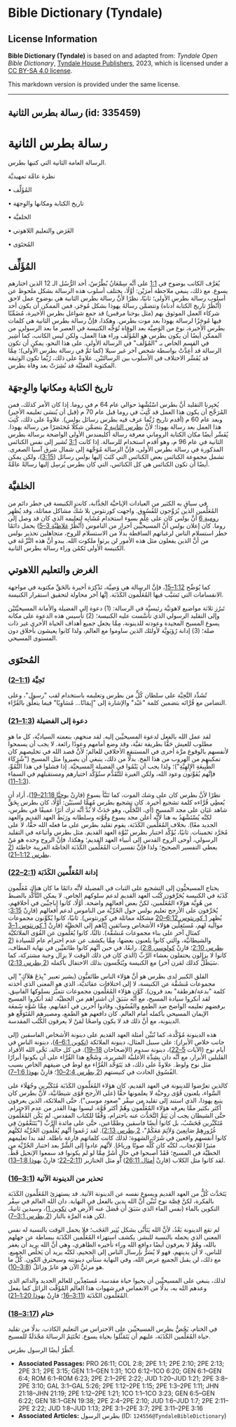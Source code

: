 # Bible Dictionary (Tyndale)

## License Information

**Bible Dictionary (Tyndale)** is based on and adapted from: _Tyndale Open Bible Dictionary_, [Tyndale House Publishers](https://tyndaleopenresources.com/), 2023, which is licensed under a [CC BY-SA 4.0 license](https://creativecommons.org/licenses/by-sa/4.0/legalcode.en).

This markdown version is provided under the same license.



--------------------------------

## رسالة بطرس الثانية (id: 335459)

رسالة بطرس الثانية
==================

الرسالة العامة الثانية التي كتبها بطرس.

نظرة عامَّة تمهيديَّة

• المُؤَلِّف

• تاريخ الكتابة ومكانها والوِجهَة

• الخلفيَّة

• الغَرَض والتعليم اللاهوتي

• المُحتَوَى

المُؤَلِّف
----------

يُعَرَّف الكاتب بوضوح في [1:1](https://ref.ly/2Pet1:1) على أنَّه سِمْعَانُ بُطْرُسُ، أحد الرُّسُل الـ 12 الذين اختارهم يسوع. مع ذلك، ينبغي ملاحظة أمرَيْن: أوَّلًا، يختلف أسلوب هذه الرسالة بشكل ملحوظ عن أسلوب رسالة بطرس الأولى؛ ثانيًا، نظرًا لأنَّ رسالة بطرس الثانية هي بوضوح عمل لاحق (اُنْظُرْ تاريخ الكتابة أدناه) وتتضمَّن رسالةَ يهوذا بشكل مُوجَز، فمن الممكن أن يكون أحد شركاء العمل الموثوق بهم (مثل يوحنا مرقس) قد جمع شواغل بطرس الأخيرة، مُضَمِّنًا فيها مُوجَزًا لرسالة يهوذا بعد موت بطرس. وهكذا، فإنَّ رسالة بطرس الثانية هي كلمات بطرس الأخيرة، نوع من الوَصِيَّة بعد الوفاة تُوَجِّه الكنيسة في العصر ما بعد الرسولي. من الممكن أيضًا أن يكون بطرس هو المُؤَلِّف وراء هذا العمل، ولكن ليس الكاتب، كما أُشِير في القسم الخاص بـ "المُؤَلِّف" في الرسالة الأولى. على هذا النحو، يمكن أن تكون الرسالة قد أُعِدَّتْ بواسطة شخص آخر غير سيلا (كما تَمَّ في رسالة بطرس الأولى)؛ مِمَّا قد يُفَسِّر الاختلاف في الأسلوب بين الرسالتَيْن. علاوةً على ذلك، رُبَّما تكون الوثيقة المكتوبة الفعليَّة قد نُشِرَتْ بعد وفاة بطرس.

تاريخ الكتابة ومكانها والوِجهَة
-------------------------------

يُخبِرنا التقليد أنَّ بطرس اسْتُشْهِدَ حوالي عام 64 م في روما. إذا كان الأمر كذلك، فمن المُرَجَّح أن يكون هذا العمل قد كُتِبَ في روما قبل عام 70 م (قبل أن يُنسَى تعليمه الأخير) وبعد عام 60 م (أقدم تاريخ رُبَّما عرف فيه بطرس رسائل بولس). علاوةً على ذلك، كُتِبَ هذا العمل بعد رسالة يهوذا؛ لأنَّ [بطرس الثانية 2](https://ref.ly/2Pet2:1-2Pet2:22) يتضمَّن شكلًا مُختَصَرًا من رسالة يهوذا. يُفَسِّر أيضًا مكان الكتابة الروماني معرفة رسالة أكليمندس الأولى الواضحة برسالة بطرس الثانية في عام 96 م، وهو أقدم استخدام للرسالة. إذا كانت [3:1](https://ref.ly/2Pet3:1) تُشير إلى نفس الكنائس المذكورة في رسالة بطرس الأولى، فإنَّ الرسالة مُوَجَّهة إلى شمال شرق آسيا الصغرى. تشمل مجموعة الكنائس بعض الكنائس التي كَتَبَ إليها بولس رسائل ([3:15](https://ref.ly/2Pet3:15))، ولكن يمكن أيضًا أن تكون الكنائس هي كل الكنائس، التي كان بطرس يُرسِل إليها رسالةً عامَّةً.

الخلفيَّة
---------

في سياقٍ به الكثير من العبادات الإباحيَّة الجَذَّابة، كانت الكنيسة في خطر دائم من المُعَلِّمين الذين يُرَوِّجون للفُسُوق. واجهت كورنثوس بلا شَكٍّ مشاكل مماثلة، وقد يُظهِر [رومية 6](https://ref.ly/Rom6:1-Rom6:23) أنَّ بولس كان على عِلْمٍ بسوء استخدام مُشَابِه لتعليمه الذي كان قد وصل إلى روما. كان إعلان بولس أنَّ المسيحيِّين أحرار من الناموس (اُنْظُرْ [غلاطيَّة 3–5](https://ref.ly/Gal3:1-Gal5:26)) يحمل دائمًا خطر استسلام الناس لرغباتهم الساقطة بدلًا من الاستسلام للروح، متجاهلين تحذير بولس من أنَّ الذين يفعلون مثل هذه الأمور لن يرثوا ملكوت الله. يبدو أنَّ هذه النَّزْعَة في الكنيسة الأولى تَكمُن وراء رسالة بطرس الثانية.

الغرض والتعليم اللاهوتي
-----------------------

كما يُوَضِّح [1:12–15](https://ref.ly/2Pet1:12-2Pet1:15)، فإنَّ الرسالة هي وَصِيَّة، تَذْكِرَة أخيرة بالحَقِّ مكتوبة في مواجهة الانقسامات التي تَسَبَّب فيها المُعَلِّمون الكَذَبَة. إنَّها آخر محاولة لتحقيق استقرار الكنيسة.

تَبرُز ثلاثة مواضيع لاهوتيَّة رئيسيَّة في الرسالة: (1\) دعوة إلى الفضيلة والأمانة المسيحيَّتَيْن وإلى التقليد الرسولي الذي تأسَّست عليه الكنيسة؛ (2\) تأسيس هذه الدعوة على مكانة يسوع المسيح المجيدة وعودته للدينونة، مِمَّا يجعل جميع أهداف الحياة الأخرى غير ذات صلة؛ (3\) إدانة رُؤيَوِيَّة لأولئك الذين ساوموا مع العالم، ولذا كانوا يعيشون بأخلاق دون المستوى المسيحي.

المُحتَوَى
----------

### تَحِيَّة ([1:1–2](https://ref.ly/2Pet1:1-2Pet1:2))

تُشَدِّد التَّحِيَّة على سلطان كُلٍّ من بطرس وتعليمه باستخدام لقب "رسول"، وعلى التضامن مع قُرَّائه بتضمين كلمة "عَبْد" والإشارة إلى "إِيمَانًا... مُسَاوِيًا" فيما يتعلَّق بالقُرَّاء.

### دعوة إلى الفضيلة ([1:3–21](https://ref.ly/2Pet1:3-2Pet1:21))

لقد عمل الله بالفعل لدعوة المسيحيِّين إليه. لقد منحهم، بنعمته السياديَّة، كل ما هو مطلوب للعيش حَقًّا بطريقة تقيَّة، وقد وضع أمامهم وعودًا رائعة. لا يجب أن يسمحوا لأنفسهم بالوقوع مرَّة أخرى في المستنقع الأخلاقي للعالم؛ لأنَّ قصد الله في تخليصهم كان تمكينهم من الهروب من هذا الفخ. بدلًا من ذلك، ينبغي أن يصيروا مثل المسيح ("شُرَكَاءَ الطَّبِيعَةِ الإِلهِيَّةِ")؛ ولذا يجب أن يَنْمُوا في الفضيلة المسيحيَّة. إذا فشلوا في هذا النُّمُوِّ، فإنَّهم يُفَوِّتون وعود الله، ولكن الغيرة للتَّقَدُّم ستُؤَكِّد اختيارهم ومستقبلهم في السماء ([1:3–11](https://ref.ly/2Pet1:3-2Pet1:11)).

نظرًا لأنَّ بطرس كان على وشك الموت، كما تَنَبَّأ يسوع (قارِنْ [يوحنَّا 21:18–19](https://ref.ly/John21:18-John21:19))، أراد أن يُعطِي قُرَّاءه كلمة تشجيع أخيرة. كان تشجيع بطرس مُهِمًّا لسببَيْن: أوَّلًا، كان بطرس بِحَقٍّ شاهد عَيَان على مجد المسيح (أي، التَّجَلِّي، وهو حَدَثٌ لا بُدَّ أنَّه ترك أثرًا عميقًا في بطرس، لكنَّه يُسْتَشْهَدُ به هنا لأنَّه أعلن مجد يسوع وقُوَّته وسلطانه ورَبَطَ العهد القديم والعهد الجديد معًا). بخلاف المُعَلِّمين الكَذَبَة، يقوم تقليد بطرس على ما فعله الله حقًّا، لا على مُجَرَّد تخمينات. ثانيًا، يُؤَكِّد اختبار بطرس نُبُوَّة العهد القديم. مثل بطرس وأتباعه في التقليد الرسولي، أوحى الروح القدس إلى أنبياء العهد القديم؛ وهكذا، فإنَّ الروح وحده هو مَنْ يعطي التفسير الصحيح؛ ولذا فإنَّ تفسيرات المُعَلِّمين الكَذَبَة الخاصَّة الغريبة خاطئة ([2 بطرس 1:12–21](https://ref.ly/2Pet1:12-2Pet1:21)).

### إدانة المُعَلِّمين الكَذَبَة ([2:1–22](https://ref.ly/2Pet2:1-2Pet2:22))

يحتاج المسيحيُّون إلى التشجيع على الثبات في الفضيلة لأنَّه دائمًا ما كان هناك مُعَلِّمون كَذَبَة في الكنيسة يُحَرِّفون كُتُب العهد القديم لدعم سلوكهم الخاص. لا يمكن التَّأَكُّد بالضبط من هُوِيَّة هؤلاء المُعَلِّمين، لكنَّ بعض أفعالهم واضحة. أوَّلًا، كانوا إباحِيِّين في أخلاقهم، يُحَرِّفون على الأرجح تعليم بولس حول الحُرِّيَّة من الناموس لدعم أفعالهم (قارِنْ [3:15](https://ref.ly/2Pet3:15)؛ يُظهِر [1 كورنثوس 6:12–20](https://ref.ly/1Cor6:12-1Cor6:20) مشكلة مماثلة في كورنثوس). ثانيًا، كانوا يُكَوِّنون مجموعات موالية لهم، مُستَغِلِّين هؤلاء الأشخاص وسائقين إيَّاهم إلى الخطيَّة (قارِنْ [1 كورنثوس 1–3](https://ref.ly/1Cor1:1-1Cor3:23) كمثال آخر على بناء مجموعات مُنشَقَّة). ثالثًا، كانوا يُعَلِّمون عن القُوَى الملائكيَّة والشيطانيَّة، والتي كانوا يلعنون بعضها، مِمَّا يكشف عن عدم احترام عام للسيادة ([2 بطرس 2:10](https://ref.ly/2Pet2:10)؛ قارِنْ [كولوسي 2:8](https://ref.ly/Col2:8)). رابعًا، في حين أنَّهم كانوا طائفيِّين في نهاية المطاف، كانوا لا يزالون يحتفلون بعشاء الرَّبِّ (الذي كان في ذلك الوقت لا يزال وجبة مشتركة، كما سَيَظَلُّ كذلك لقرن آخر) مع الكنيسة ويٌنَجِّسون بذلك الاحتفال بأكمله ([2 بطرس 2:13](https://ref.ly/2Pet2:13)).

القلق الكبير لدى بطرس هو أنَّ هؤلاء الناس طائفيُّون (يشير تعبير "بِدَعَ هَلاَكٍ" إلى مجموعات مُنشَقَّة عن الكنيسة، لا إلى اختلافات عقائديَّة، الذي هو المعنى الذي أخذته كلمة "بدعة/هرطقة" بعد قرون). كَوَّن هؤلاء المُعَلِّمون مجموعات تتميَّز بسلوكها الفاسِق. لقد أنكروا سيادة المسيح، مع أنَّه سَبَقَ أن اشتراهم من الخطيَّة. لقد أنكروا المسيح برفضهم تعليمه الواضح ضد الطمع والفُسُوق، وقادوا آخرين في أعقابهم، مِمَّا شَوَّه سُمعَة الإيمان المسيحي بأكمله أمام العالم. كان دافعهم هو الطمع، ومصيرهم المُتَوَقَّع هو الدينونة، مع أنَّ ذلك قد لا يكون واضحًا لمَنْ لا يعرفون الكُتُب المقدسة.

هذه الدينونة مُؤَكَّدة، كما تُبَيِّن أمثلة العهد القديم على دينونة الأشخاص الفاسقين (إلى جانب خلاص الأبرار): على سبيل المثال، دينونة الملائكة ([تكوين 6:1–4](https://ref.ly/Gen6:1-Gen6:4))، دينونة الناس في أيام نوح (الآيات [5–22](https://ref.ly/Gen6:5-Gen6:22))، دينونة سدوم (الإصحاحان [18–19](https://ref.ly/Gen18:1-Gen19:38)). في كل حالة، نَجَّى الله الأفراد القليلين الأبرار، مع أنَّه دان بِشِدَّة الأغلبيَّة الشريرة، وشَجَّع هذا القُرَّاء على أن يكونوا أبرارًا مثل نوح ولوط. علاوةً على ذلك، قد يَتَوَحَّد القُرَّاء مع لوط في ضيقهم الخاص بسبب الفُسُوق الحادث في كنيستهم ([2 بطرس 2:4–10](https://ref.ly/2Pet2:4-2Pet2:10)؛ قارِنْ [يهوذا 1:6–7](https://ref.ly/Jude1:6-Jude1:7)).

كالذين تعرَّضوا للدينونة في العهد القديم، كان هؤلاء المُعَلِّمون الكَذَبَة مُتَكَبِّرين وجُهَلَاء على السَّواء، يلعنون قُوًى روحيَّة لا يعلمونها حقًّا (على الأرجح قُوًى شيطانيَّة، لأنَّ بطرس كان يتبع يهوذا، الذي استند إلى تقليد من سِفْر "صعود موسى"). حتَّى الملائكة، الذين يعرفون أكثر بكثير ممَّا يعرفه هؤلاء المُعَلِّمون وهُمْ أكثر قُوَّة، ليسوا بهذا القدر من عدم الاحترام. حتَّى الشيطان يجب أن يَتِمَّ التَّحَدُّث عنه باحترام، وَفْقًا للكتاب المقدس. لم يَكُن المُعَلِّمون مُتَكَبِّرين فَحَسْبُ، بل كانوا أيضًا فاسقين وطمَّاعين، حتَّى على مائدة الرَّبِّ ("يَتَنَعَّمُونَ فِي غُرُورِهِمْ صَانِعِينَ وَلاَئِمَ مَعَكُمْ"، [2 بطرس 2:13](https://ref.ly/2Pet2:13)). لقد زَعَموا أنَّهم يُعَلِّمون الحُرِّيَّة لكنَّهم كانوا أنفسهم واقعين في شَرَك الشهوة؛ لذلك كانت كلماتهم فارغة باطلة. لقد بدا تعليمهم مثيرًا للإعجاب، لكنَّه كان كُلُّه صوتًا ورياحًا. لأنَّهم عادوا إلى الشَّرِّ بعد اختبار الحُرِّيَّة من الخطيَّة في المسيح؛ فَقَدْ أصبحوا في حالٍ أَشَرَّ مِمَّا لو لم يكونوا قد سمعوا الإنجيل قَطُّ. لقد كانوا مثل الكلاب (قارِنْ [أمثال 26:11](https://ref.ly/Prov26:11)) أو مثل الخنازير ([2:11–22](https://ref.ly/2Pet2:11-2Pet2:22)؛ قارِنْ [يهوذا 1:8–13](https://ref.ly/Jude1:8-Jude1:13)).

### تحذير من الدينونة الآتية ([3:1–16](https://ref.ly/2Pet3:1-2Pet3:16))

يَتَحَدَّث كُلٌّ من العهد القديم ويسوع نفسه عن الدينونة الآتية. قد يستهزئ المُعَلِّمون الكَذَبَة بالفكرة، لكنَّ قِصَّة نوح تُبَيِّن أنَّ الله يدين بالفعل في النهاية. دان الله العالم في سِفْر التكوين بالماء (نفس الماء الذي سَبَقَ أن فَصَلَ عنه الأرض في [تكوين 1](https://ref.ly/Gen1:1-Gen1:31))، وسيدين ثانيةً، لكن هذه المرَّة بالنار ([2 بطرس 3:1–7](https://ref.ly/2Pet3:1-2Pet3:7)).

لم تقع الدينونة بَعْدُ، لأنَّ الله يَتَأَنَّى بشكل يُثِير العَجَب؛ فلا يحمل الوقت بالنسبة له نفس المعنى الذي يحمله بالنسبة للبشر. يكشف استهزاء المُعَلِّمين الكَذَبَة ببساطة عن جهلهم بالله، وهُمْ لا يعرفون أيضًا دوافع الله وراء تأخيره الظاهري، وهي أنَّ الله يريد أن يغفر للناس، لا أن يدينهم، فهو لا يُسَرُّ بإرسال الناس إلى الجحيم، لكنَّه يريد أن يَخلُص الجميع. مع ذلك، لن يقبل الجميع عرض الله، وفي النهاية ستأتي دينونته وسيحترق الكون. كُلُّ ما هو مرئيٌّ الآن هو عابرٌ وزائلٌ ([3:8–10](https://ref.ly/2Pet3:8-2Pet3:10)).

لذلك، ينبغي على المسيحيِّين أن يحيوا حياة مقدسة، مُستَعِدِّين للعالم الجديد والدائم الذي وعدهم الله به، بدلًا من الانغماس في شهوات هذا العالم المُؤَقَّت الزائل كما يفعل المُعَلِّمون الكَذَبَة ([3:11–16](https://ref.ly/2Pet3:11-2Pet3:16)؛ قارِنْ [يهوذا 1:20–21](https://ref.ly/Jude1:20-Jude1:21)).

### ختام ([3:17–18](https://ref.ly/2Pet3:17-2Pet3:18))

في الختام، يَحُضُّ بطرس المسيحيِّين على الاحتراس من التعليم الكاذب. بدلًا من تقليد حياة المُعَلِّمين الكَذَبَة، عليهم أن يَتَمَثَّلوا بحياة يسوع. تَخْتَتِمُ الرسالةَ مَجْدَلَةٌ للمسيح.

اُنْظُرْ أيضًا الرسول بطرس.

* **Associated Passages:** PRO 26:11; COL 2:8; 2PE 1:1; 2PE 2:10; 2PE 2:13; 2PE 3:1; 2PE 3:15; GEN 1:1–GEN 1:31; 1CO 6:12–1CO 6:20; GEN 6:1–GEN 6:4; ROM 6:1–ROM 6:23; 2PE 2:1–2PE 2:22; JUD 1:20–JUD 1:21; 2PE 3:8–2PE 3:10; GAL 3:1–GAL 5:26; 2PE 1:12–2PE 1:15; 2PE 1:3–2PE 1:11; JHN 21:18–JHN 21:19; 2PE 1:12–2PE 1:21; 1CO 1:1–1CO 3:23; GEN 6:5–GEN 6:22; GEN 18:1–GEN 19:38; 2PE 2:4–2PE 2:10; JUD 1:6–JUD 1:7; 2PE 2:11–2PE 2:22; JUD 1:8–JUD 1:13; 2PE 3:1–2PE 3:7; 2PE 3:11–2PE 3:16
* **Associated Articles:** بطرس الرسول (ID: `124556@TyndaleBibleDictionary`)

